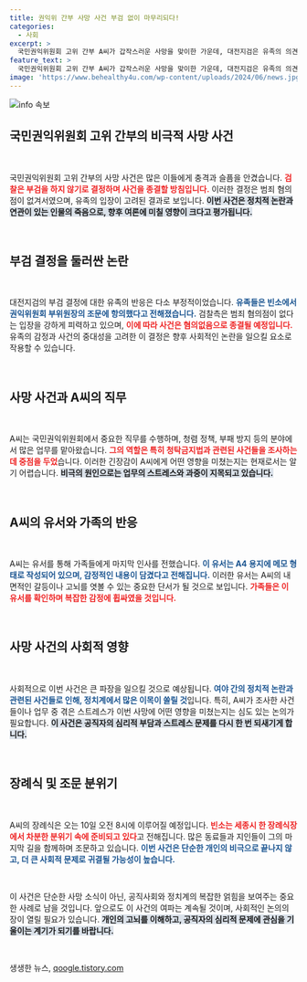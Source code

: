 ```yaml
---
title: 권익위 간부 사망 사건 부검 없이 마무리되다!
categories:
  - 사회
excerpt: >
  국민권익위원회 고위 간부 A씨가 갑작스러운 사망을 맞이한 가운데, 대전지검은 유족의 의견을 반영해 부검을 생략하기로 결정했습니다. 그의 유서에는 가족에 대한 마지막 인사가 담겨 있고, 그가 직면했던 정치적 압박과 스트레스가 주목받고 있습니다.
feature_text: >
  국민권익위원회 고위 간부 A씨가 갑작스러운 사망을 맞이한 가운데, 대전지검은 유족의 의견을 반영해 부검을 생략하기로 결정했습니다. 그의 유서에는 가족에 대한 마지막 인사가 담겨 있고, 그가 직면했던 정치적 압박과 스트레스가 주목받고 있습니다.
image: 'https://www.behealthy4u.com/wp-content/uploads/2024/06/news.jpg'
---
```


<p><img src="https://www.behealthy4u.com/wp-content/uploads/2024/06/news.jpg" alt="info 속보" /></p>

<h2 data-ke-size="size26">국민권익위원회 고위 간부의 비극적 사망 사건</h2>

<p data-ke-size="size16">&nbsp;</p>

<p>국민권익위원회 고위 간부의 사망 사건은 많은 이들에게 충격과 슬픔을 안겼습니다. <b><span style="color: #ee2323;">검찰은 부검을 하지 않기로 결정하며 사건을 종결할 방침입니다.</span></b> 이러한 결정은 범죄 혐의점이 없겨서였으며, 유족의 입장이 고려된 결과로 보입니다. <b><span style="background-color: #21538527;">이번 사건은 정치적 논란과 연관이 있는 인물의 죽음으로, 향후 여론에 미칠 영향이 크다고 평가됩니다.</span></b> </p>

<p data-ke-size="size16">&nbsp;</p>

<h2 data-ke-size="size26">부검 결정을 둘러싼 논란</h2>

<p data-ke-size="size16">&nbsp;</p>

<p>대전지검의 부검 결정에 대한 유족의 반응은 다소 부정적이었습니다. <b><span style="color: #1a5490;">유족들은 빈소에서 권익위원회 부위원장의 조문에 항의했다고 전해졌습니다.</span></b> 검찰측은 범죄 혐의점이 없다는 입장을 강하게 피력하고 있으며, <b><span style="color: #ee2323;">이에 따라 사건은 혐의없음으로 종결될 예정입니다.</span></b> 유족의 감정과 사건의 중대성을 고려한 이 결정은 향후 사회적인 논란을 일으킬 요소로 작용할 수 있습니다.</p>

<p data-ke-size="size16">&nbsp;</p>

<h2 data-ke-size="size26">사망 사건과 A씨의 직무</h2>

<p data-ke-size="size16">&nbsp;</p>

<p>A씨는 국민권익위원회에서 중요한 직무를 수행하며, 청렴 정책, 부패 방지 등의 분야에서 많은 업무를 맡아왔습니다. <b><span style="color: #ee2323;">그의 역할은 특히 청탁금지법과 관련된 사건들을 조사하는 데 중점을 두었</span></b>습니다. 이러한 긴장감이 A씨에게 어떤 영향을 미쳤는지는 현재로서는 알기 어렵습니다. <b><span style="background-color: #21538527;">비극의 원인으로는 업무의 스트레스와 과중이 지목되고 있습니다.</span></b> </p>

<p data-ke-size="size16">&nbsp;</p>

<h2 data-ke-size="size26">A씨의 유서와 가족의 반응</h2>

<p data-ke-size="size16">&nbsp;</p>

<p>A씨는 유서를 통해 가족들에게 마지막 인사를 전했습니다. <b><span style="color: #1a5490;">이 유서는 A4 용지에 메모 형태로 작성되어 있으며, 감정적인 내용이 담겼다고 전해집니다.</span></b> 이러한 유서는 A씨의 내면적인 갈등이나 고뇌를 엿볼 수 있는 중요한 단서가 될 것으로 보입니다. <b><span style="color: #ee2323;">가족들은 이 유서를 확인하며 복잡한 감정에 휩싸였을 것입니다.</span></b> </p>

<p data-ke-size="size16">&nbsp;</p>

<h2 data-ke-size="size26">사망 사건의 사회적 영향</h2>

<p data-ke-size="size16">&nbsp;</p>

<p>사회적으로 이번 사건은 큰 파장을 일으킬 것으로 예상됩니다. <b><span style="color: #1a5490;">여야 간의 정치적 논란과 관련된 사건들로 인해, 정치계에서 많은 이목이 쏠릴 것</span></b>입니다. 특히, A씨가 조사한 사건들이나 업무 중 겪은 스트레스가 이번 사망에 어떤 영향을 미쳤는지는 심도 있는 논의가 필요합니다. <b><span style="background-color: #21538527;">이 사건은 공직자의 심리적 부담과 스트레스 문제를 다시 한 번 되새기게 합니다.</span></b> </p>

<p data-ke-size="size16">&nbsp;</p>

<h2 data-ke-size="size26">장례식 및 조문 분위기</h2>

<p data-ke-size="size16">&nbsp;</p>

<p>A씨의 장례식은 오는 10일 오전 8시에 이루어질 예정입니다. <b><span style="color: #ee2323;">빈소는 세종시 한 장례식장에서 차분한 분위기 속에 준비되고 있다</span></b>고 전해집니다. 많은 동료들과 지인들이 그의 마지막 길을 함께하며 조문하고 있습니다. <b><span style="color: #1a5490;">이번 사건은 단순한 개인의 비극으로 끝나지 않고, 더 큰 사회적 문제로 귀결될 가능성이 높습니다.</span></b> </p>

<p data-ke-size="size16">&nbsp;</p>

<p>이 사건은 단순한 사망 소식이 아닌, 공직사회와 정치계의 복잡한 얽힘을 보여주는 중요한 사례로 남을 것입니다. 앞으로도 이 사건의 여파는 계속될 것이며, 사회적인 논의의 장이 열릴 필요가 있습니다. <b><span style="background-color: #21538527;">개인의 고뇌를 이해하고, 공직자의 심리적 문제에 관심을 기울이는 계기가 되기를 바랍니다.</span></b> </p>

<p data-ke-size="size16">&nbsp;</p>
생생한 뉴스, <a href="https://qoogle.tistory.com" rel="dofollow">qoogle.tistory.com</a>


